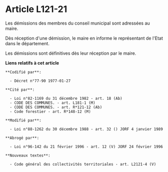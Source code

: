 # Article L121-21

Les démissions des membres du conseil municipal sont adressées au maire.

Dès réception d'une démission, le maire en informe le représentant de l'Etat dans le département.

Les démissions sont définitives dès leur réception par le maire.

**Liens relatifs à cet article**

	**Codifié par**:

	  - Décret n°77-90 1977-01-27

	**Cité par**:

	  - Loi n°82-1169 du 31 décembre 1982 - art. 18 (Ab)
	  - CODE DES COMMUNES. - art. L181-1 (M)
	  - CODE DES COMMUNES. - art. R*121-12 (Ab)
	  - Code forestier - art. R*148-12 (M)

	**Modifié par**:

	  - Loi n°88-1262 du 30 décembre 1988 - art. 32 () JORF 4 janvier 1989

	**Abrogé par**:

	  - Loi n°96-142 du 21 février 1996 - art. 12 (V) JORF 24 février 1996

	**Nouveaux textes**:

	  - Code général des collectivités territoriales - art. L2121-4 (V)
